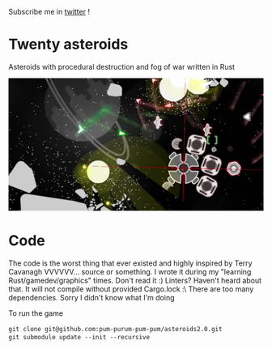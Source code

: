 Subscribe me in [twitter](https://twitter.com/VladZhukov0) !
# Twenty asteroids
Asteroids with procedural destruction and fog of war written in Rust

![twenty asteroids](cover.png "This is a sample image.")

# Code
The code is the worst thing that ever existed and highly inspired by Terry Cavanagh VVVVVV... source or something. I wrote it during my "learning Rust/gamedev/graphics" times. Don't read it :) Linters? Haven't heard about that.
It will not compile without provided Cargo.lock :\ There are too many dependencies. Sorry I didn't know what I'm doing

To run the game
```
git clone git@github.com:pum-purum-pum-pum/asteroids2.0.git
git submodule update --init --recursive
```